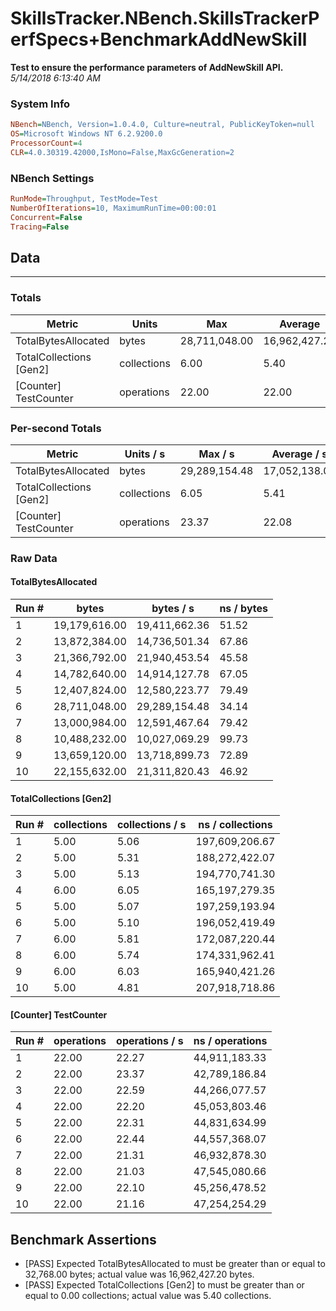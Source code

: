 ﻿# SkillsTracker.NBench.SkillsTrackerPerfSpecs+BenchmarkAddNewSkill
__Test to ensure the performance parameters of AddNewSkill API.__
_5/14/2018 6:13:40 AM_
### System Info
```ini
NBench=NBench, Version=1.0.4.0, Culture=neutral, PublicKeyToken=null
OS=Microsoft Windows NT 6.2.9200.0
ProcessorCount=4
CLR=4.0.30319.42000,IsMono=False,MaxGcGeneration=2
```

### NBench Settings
```ini
RunMode=Throughput, TestMode=Test
NumberOfIterations=10, MaximumRunTime=00:00:01
Concurrent=False
Tracing=False
```

## Data
-------------------

### Totals
|          Metric |           Units |             Max |         Average |             Min |          StdDev |
|---------------- |---------------- |---------------- |---------------- |---------------- |---------------- |
|TotalBytesAllocated |           bytes |   28,711,048.00 |   16,962,427.20 |   10,488,232.00 |    5,704,561.00 |
|TotalCollections [Gen2] |     collections |            6.00 |            5.40 |            5.00 |            0.52 |
|[Counter] TestCounter |      operations |           22.00 |           22.00 |           22.00 |            0.00 |

### Per-second Totals
|          Metric |       Units / s |         Max / s |     Average / s |         Min / s |      StdDev / s |
|---------------- |---------------- |---------------- |---------------- |---------------- |---------------- |
|TotalBytesAllocated |           bytes |   29,289,154.48 |   17,052,138.03 |   10,027,069.29 |    5,846,588.52 |
|TotalCollections [Gen2] |     collections |            6.05 |            5.41 |            4.81 |            0.45 |
|[Counter] TestCounter |      operations |           23.37 |           22.08 |           21.03 |            0.72 |

### Raw Data
#### TotalBytesAllocated
|           Run # |           bytes |       bytes / s |      ns / bytes |
|---------------- |---------------- |---------------- |---------------- |
|               1 |   19,179,616.00 |   19,411,662.36 |           51.52 |
|               2 |   13,872,384.00 |   14,736,501.34 |           67.86 |
|               3 |   21,366,792.00 |   21,940,453.54 |           45.58 |
|               4 |   14,782,640.00 |   14,914,127.78 |           67.05 |
|               5 |   12,407,824.00 |   12,580,223.77 |           79.49 |
|               6 |   28,711,048.00 |   29,289,154.48 |           34.14 |
|               7 |   13,000,984.00 |   12,591,467.64 |           79.42 |
|               8 |   10,488,232.00 |   10,027,069.29 |           99.73 |
|               9 |   13,659,120.00 |   13,718,899.73 |           72.89 |
|              10 |   22,155,632.00 |   21,311,820.43 |           46.92 |

#### TotalCollections [Gen2]
|           Run # |     collections | collections / s |ns / collections |
|---------------- |---------------- |---------------- |---------------- |
|               1 |            5.00 |            5.06 |  197,609,206.67 |
|               2 |            5.00 |            5.31 |  188,272,422.07 |
|               3 |            5.00 |            5.13 |  194,770,741.30 |
|               4 |            6.00 |            6.05 |  165,197,279.35 |
|               5 |            5.00 |            5.07 |  197,259,193.94 |
|               6 |            5.00 |            5.10 |  196,052,419.49 |
|               7 |            6.00 |            5.81 |  172,087,220.44 |
|               8 |            6.00 |            5.74 |  174,331,962.41 |
|               9 |            6.00 |            6.03 |  165,940,421.26 |
|              10 |            5.00 |            4.81 |  207,918,718.86 |

#### [Counter] TestCounter
|           Run # |      operations |  operations / s | ns / operations |
|---------------- |---------------- |---------------- |---------------- |
|               1 |           22.00 |           22.27 |   44,911,183.33 |
|               2 |           22.00 |           23.37 |   42,789,186.84 |
|               3 |           22.00 |           22.59 |   44,266,077.57 |
|               4 |           22.00 |           22.20 |   45,053,803.46 |
|               5 |           22.00 |           22.31 |   44,831,634.99 |
|               6 |           22.00 |           22.44 |   44,557,368.07 |
|               7 |           22.00 |           21.31 |   46,932,878.30 |
|               8 |           22.00 |           21.03 |   47,545,080.66 |
|               9 |           22.00 |           22.10 |   45,256,478.52 |
|              10 |           22.00 |           21.16 |   47,254,254.29 |


## Benchmark Assertions

* [PASS] Expected TotalBytesAllocated to must be greater than or equal to 32,768.00 bytes; actual value was 16,962,427.20 bytes.
* [PASS] Expected TotalCollections [Gen2] to must be greater than or equal to 0.00 collections; actual value was 5.40 collections.

